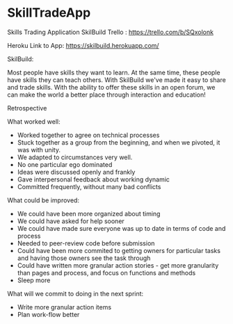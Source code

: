 # SkillTradeApp
Skills Trading Application
SkilBuild Trello : https://trello.com/b/SQxolonk

Heroku Link to App: https://skilbuild.herokuapp.com/

SkilBuild:

Most people have skills they want to learn. At the same time, these people have skills they can teach others. With SkilBuild we've made it easy to share and trade skills. With the ability to offer these skills in an open forum, we can make the world a better place through interaction and education!



Retrospective

What worked well: 

- Worked together to agree on technical processes
- Stuck together as a group from the beginning, and when we pivoted, it was with unity.
- We adapted to circumstances very well.
- No one particular ego dominated 
- Ideas were discussed openly and frankly
- Gave interpersonal feedback about working dynamic
- Committed frequently, without many bad conflicts

What could be improved:

- We could have been more organized about timing
- We could have asked for help sooner
- We could have made sure everyone was up to date in terms of code and process
- Needed to peer-review code before submission
- Could have been more commited to getting owners for particular tasks and having those owners see the task through
- Could have written more granular action stories - get more granularity than pages and process, and focus on functions and methods
- Sleep more

What will we commit to doing in the next sprint:

- Write more granular action items
- Plan work-flow better
